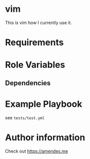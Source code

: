 vim
===========================================================================

This is vim how I currently use it.

Requirements
===========================================================================

Role Variables
===========================================================================

Dependencies
------------

Example Playbook
===========================================================================

see `tests/test.yml`

Author information
===========================================================================

Check out https://amendes.me
